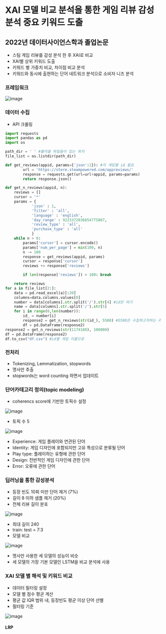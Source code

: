# XAI 모델 비교 분석을 통한 게임 리뷰 감성 분석 중요 키워드 도출

## 2022년 데이터사이언스학과 졸업논문
- 스팀 게임 리뷰를 감성 분석 한 후 XAI로 비교
- XAI별 상위 키워드 도출
- 키워드 별 가중치 비교, 차이점 비교 분석
- 키워드와 동시에 출현하는 단어 네트워크 분석으로 소비자 니즈 분석


### 프레임워크
![image](https://user-images.githubusercontent.com/70933580/174726081-d1f25395-d8b0-40e2-9edf-b9313774f7f4.png)


### 데이터 수집
- API 크롤링
```python
import requests
import pandas as pd
import os

path_dir = ' ' #불러올 파일들이 있는 위치
file_list = os.listdir(path_dir)

def get_reviews(appid, params={'json':1}): #각 게임별 id 필요
        url = 'https://store.steampowered.com/appreviews/'
        response = requests.get(url=url+appid, params=params)
        return response.json()

def get_n_reviews(appid, n):
    reviews = []
    cursor = '*'
    params = {
            'json' : 1,
            'filter' : 'all',
            'language' : 'english',
            'day_range' : 9223372036854775807,
            'review_type' : 'all',
            'purchase_type' : 'all'
            }
    while n > 0:
        params['cursor'] = cursor.encode()
        params['num_per_page'] = min(100, n)
        n -= 100
        response = get_reviews(appid, params)
        cursor = response['cursor']
        reviews += response['reviews']

        if len(response['reviews']) < 100: break

    return reviews
for a in file_list[2:]:
    data = pd.read_excel(a)[:20]
    columns=data.columns.values[0]
    number = data[columns].str.split('/').str[4] #id만 따기
    name = data[columns].str.split('/').str[5]
    for i in range(0,len(number)):
        id_ = number[i]   
        response2 = get_n_reviews(str(id_), 5500) #5500은 수집하고자하는 리뷰 갯수 리뷰갯수 조정가능
        df = pd.DataFrame(response2)       
response2 = get_n_reviews(str(1174180), 100000)
df = pd.DataFrame(response2)
df.to_csv("df.csv") #id별 게임 이름으로 
```

### 전처리 
- Tokenizing, Lemmatization, stopwords 
- 명사만 추출 
- stopwords는 word counting 하면서 업데이트

### 단어카테고리 정의(topic modeling)
- coherencs score에 기반한 토픽수 설정

![image](https://user-images.githubusercontent.com/70933580/174726389-fbebb9d4-71a3-4263-be07-8a28771bd4c2.png)

- 토픽 수 5

![image](https://user-images.githubusercontent.com/70933580/174726508-aa38a293-f8e0-4c87-bc90-8c0bf38a2bf0.png)
- Experience: 게임 플레이와 연관된 단어
- Identity: 게임 디자인에 포함되지만 고유 특성으로 분류될 단어
- Play type: 플레이하는 유형에 관한 단어
- Design: 전반적인 게임 디자인에 관한 단어
- Error: 오류에 관한 단어

### 딥러닝을 통한 감성분석
- 등장 빈도 10회 미만 단어 제거 (7%)
- 길이 8 이하 샘플 제거 (20%)
- 전체 리뷰 길이 분포

![image](https://user-images.githubusercontent.com/70933580/174727000-92674512-da40-412b-b823-baca85972828.png)

- 최대 길이 240
- train: test = 7:3
- 모델 비교

![image](https://user-images.githubusercontent.com/70933580/174727109-7fc9be63-d44c-45cb-a4ec-170c153d69d7.png)

- 명사만 사용한 세 모델의 성능이 비슷
- 세 모델의 가장 기본 모델인 LSTM을 비교 분석에 사용

### XAI 모델 별 해석 및 키워드 비교
- 데이터 필터링 설정
- 모델 별 점수 평균 계산
- 평균 값 IQR 범위 내, 등장빈도 평균 이상 단어 선별
- 필터링 기준

![image](https://user-images.githubusercontent.com/70933580/174727310-ec0e3ed1-68b9-458a-a098-b7323b75e68c.png)

#### LRP 
